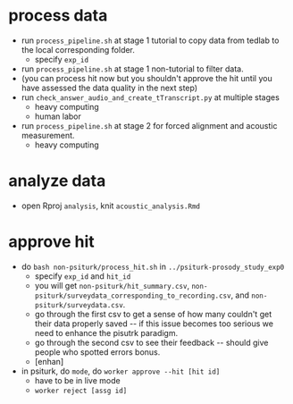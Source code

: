 # process data
+ run `process_pipeline.sh` at stage 1 tutorial to copy data from tedlab to the local corresponding folder.
  + specify `exp_id`
+ run `process_pipeline.sh` at stage 1 non-tutorial to filter data.
+ (you can process hit now but you shouldn't approve the hit until you have assessed the data quality in the next step)
+ run `check_answer_audio_and_create_tTranscript.py` at multiple stages
  + heavy computing
  + human labor
+ run `process_pipeline.sh` at stage 2 for forced alignment and acoustic measurement. 
  + heavy computing
# analyze data
+ open Rproj `analysis`, knit `acoustic_analysis.Rmd`
# approve hit
+ do `bash non-psiturk/process_hit.sh` in `../psiturk-prosody_study_exp0`
  + specify `exp_id` and `hit_id`
  + you will get `non-psiturk/hit_summary.csv`, `non-psiturk/surveydata_corresponding_to_recording.csv`, and `non-psiturk/surveydata.csv`. 
  + go through the first csv to get a sense of how many couldn't get their data properly saved -- if this issue becomes too 
serious we need to enhance the pisutrk paradigm.  
  + go through the second csv to see their feedback -- should give people who spotted errors bonus. 
  + [enhan]
+ in psiturk, do `mode`, do `worker approve --hit [hit id]`
  + have to be in live mode 
  + `worker reject [assg id]`
